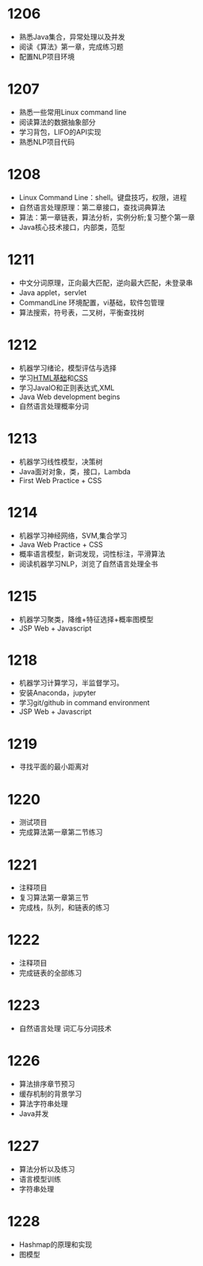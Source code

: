 # 1206
- 熟悉Java集合，异常处理以及并发
- 阅读《算法》第一章，完成练习题
- 配置NLP项目环境

# 1207
- 熟悉一些常用Linux command line
- 阅读算法的数据抽象部分
- 学习背包，LIFO的API实现
- 熟悉NLP项目代码

# 1208
- Linux Command Line：shell。键盘技巧，权限，进程
- 自然语言处理原理：第二章接口，查找词典算法
- 算法：第一章链表，算法分析，实例分析;复习整个第一章
- Java核心技术接口，内部类，范型

# 1211
- 中文分词原理，正向最大匹配，逆向最大匹配，未登录串
- Java applet，servlet
- CommandLine 环境配置，vi基础，软件包管理
- 算法搜索，符号表，二叉树，平衡查找树

# 1212
- 机器学习绪论，模型评估与选择
- 学习[HTML基础](http://www.w3school.com.cn/html/html_jianjie.asp)和[CSS](http://www.w3school.com.cn/css/index.asp)
- 学习JavaIO和正则表达式,XML
- Java Web development begins
- 自然语言处理概率分词

# 1213
- 机器学习线性模型，决策树
- Java面对对象，类，接口，Lambda
- First Web Practice + CSS

# 1214 
- 机器学习神经网络，SVM,集合学习
- Java Web Practice + CSS
- 概率语言模型，新词发现，词性标注，平滑算法
- 阅读机器学习NLP，浏览了自然语言处理全书

# 1215
- 机器学习聚类，降维+特征选择+概率图模型
- JSP Web + Javascript

# 1218
- 机器学习计算学习，半监督学习。
- 安装Anaconda，jupyter
- 学习git/github in command environment
- JSP Web + Javascript

# 1219
- 寻找平面的最小距离对

# 1220
- 测试项目
- 完成算法第一章第二节练习


# 1221
- 注释项目
- 复习算法第一章第三节
- 完成栈，队列，和链表的练习

# 1222
- 注释项目
- 完成链表的全部练习

# 1223
- 自然语言处理 词汇与分词技术


# 1226
- 算法排序章节预习
- 缓存机制的背景学习
- 算法字符串处理
- Java并发

# 1227
- 算法分析以及练习
- 语言模型训练
- 字符串处理

# 1228
- Hashmap的原理和实现
- 图模型

